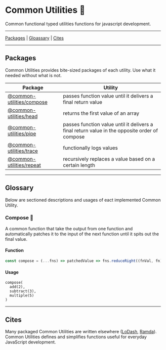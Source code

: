 # Common Utilities 🧰

Common functional typed utilities functions for javascript development.

---

[Packages](#packages) | [Gloassary](#glossary) | [Cites](#cites)

---

## Packages

Common Utilities provides bite-sized packages of each utility. Use what it needed without what is not.

| Package                                        | Utility                                                                                       |
| ---------------------------------------------- | --------------------------------------------------------------------------------------------- |
| [@common-utilities/compose](/packages/compose) | passes function value until it delivers a final return value                                  |
| [@common-utilities/head](/packages/head)       | returns the first value of an array                                                           |
| [@common-utilities/pipe](/packages/pipe)       | passes function value until it delivers a final return value in the opposite order of compose |
| [@common-utilities/trace](/packages/trace)     | functionally logs values                                                                      |
| [@common-utilities/repeat](/packages/repeat)   | recursively replaces a value based on a certain length                                        |

---

## Glossary

Below are sectioned descriptions and usages of eact implemented Common Utility.

### Compose 🚂

A common function that take the output from one function and automatically patches it to the input of the next function until it spits out the final value.

#### Function

```javascript
const compose = (...fns) => patchedValue => fns.reduceRight((fnVal, fn) => fn(fnVal), patchedValue)
```

#### Usage

```
compose(
  add(2),
  subtract(3),
  multiple(5)
)
```

---

## Cites

Many packaged Common Utilities are written elsewhere ([LoDash](https://lodash.com/), [Ramda](https://ramdajs.com/docs/)). Common Utilities defines and simplifies functions useful for everyday JavaScript development.
